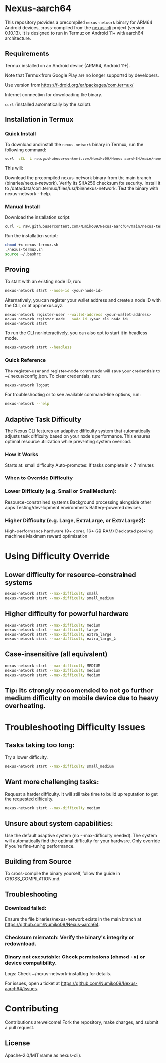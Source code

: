 # Nexus-aarch64

This repository provides a precompiled `nexus-network` binary for ARM64 Android devices, cross-compiled from the [nexus-cli](https://github.com/nexus-xyz/nexus-cli) project (version 0.10.13). It is designed to run in Termux on Android 11+ with aarch64 architecture.

## Requirements

Termux installed on an Android device (ARM64, Android 11+).

Note that Termux from Google Play are no longer supported by developers. 

Use version from https://f-droid.org/en/packages/com.termux/

Internet connection for downloading the binary. 

`curl` (installed automatically by the script).

## Installation in Termux

### Quick Install

To download and install the `nexus-network` binary in Termux, run the following command:

```bash
curl -sSL -L raw.githubusercontent.com/Numiko09/Nexus-aarch64/main/nexus-termux.sh | bash
```
This will:

Download the precompiled nexus-network binary from the main branch (binaries/nexus-network).
Verify its SHA256 checksum for security.
Install it to /data/data/com.termux/files/usr/bin/nexus-network.
Test the binary with nexus-network --help.

### Manual Install

Download the installation script:
```bash
curl -L raw.githubusercontent.com/Numiko09/Nexus-aarch64/main/nexus-termux.sh
```

Run the installation script:
```bash
chmod +x nexus-termux.sh
./nexus-termux.sh
source ~/.bashrc
```

## Proving

To start with an existing node ID, run:
```bash
nexus-network start --node-id <your-node-id>
```

Alternatively, you can register your wallet address and create a node ID with the CLI, or at app.nexus.xyz.
```bash
nexus-network register-user --wallet-address <your-wallet-address>
nexus-network register-node --node-id <your-cli-node-id>
nexus-network start
```

To run the CLI noninteractively, you can also opt to start it in headless mode.
```bash
nexus-network start --headless
```

### Quick Reference
The register-user and register-node commands will save your credentials to ~/.nexus/config.json. To clear credentials, run:
```bash
nexus-network logout
```
For troubleshooting or to see available command-line options, run:
```bash
nexus-network --help
```
## Adaptive Task Difficulty
The Nexus CLI features an adaptive difficulty system that automatically adjusts task difficulty based on your node's performance. This ensures optimal resource utilization while preventing system overload.

### How It Works
Starts at: small difficulty
Auto-promotes: If tasks complete in < 7 minutes

### When to Override Difficulty
### Lower Difficulty (e.g. Small or SmallMedium):

Resource-constrained systems
Background processing alongside other apps
Testing/development environments
Battery-powered devices

### Higher Difficulty (e.g. Large, ExtraLarge, or ExtraLarge2):

High-performance hardware (8+ cores, 16+ GB RAM)
Dedicated proving machines
Maximum reward optimization
# Using Difficulty Override

## Lower difficulty for resource-constrained systems
```bash
nexus-network start --max-difficulty small
nexus-network start --max-difficulty small_medium
```

## Higher difficulty for powerful hardware
```bash
nexus-network start --max-difficulty medium
nexus-network start --max-difficulty large
nexus-network start --max-difficulty extra_large
nexus-network start --max-difficulty extra_large_2
```

## Case-insensitive (all equivalent)
```bash
nexus-network start --max-difficulty MEDIUM
nexus-network start --max-difficulty medium
nexus-network start --max-difficulty Medium
```

## Tip: Its strongly reccomended to not go further medium difficulty on mobile device due to heavy overheating.

# Troubleshooting Difficulty Issues
## Tasks taking too long:

Try a lower difficulty.
```bash
nexus-network start --max-difficulty small_medium
```

## Want more challenging tasks:

Request a harder difficulty. It will still take time to build up reputation to get the requested difficulty.
```bash
nexus-network start --max-difficulty medium
```

## Unsure about system capabilities:

Use the default adaptive system (no --max-difficulty needed).
The system will automatically find the optimal difficulty for your hardware.
Only override if you're fine-tuning performance.

## Building from Source

To cross-compile the binary yourself, follow the guide in CROSS_COMPILATION.md.

## Troubleshooting

### Download failed: 
Ensure the file binaries/nexus-network exists in the main branch at https://github.com/Numiko09/Nexus-aarch64.

### Checksum mismatch: Verify the binary's integrity or redownload.

### Binary not executable: Check permissions (chmod +x) or device compatibility.
Logs: Check ~/nexus-network-install.log for details.

For issues, open a ticket at https://github.com/Numiko09/Nexus-aarch64/issues.

# Contributing
Contributions are welcome! Fork the repository, make changes, and submit a pull request.

## License
Apache-2.0/MIT (same as nexus-cli).
